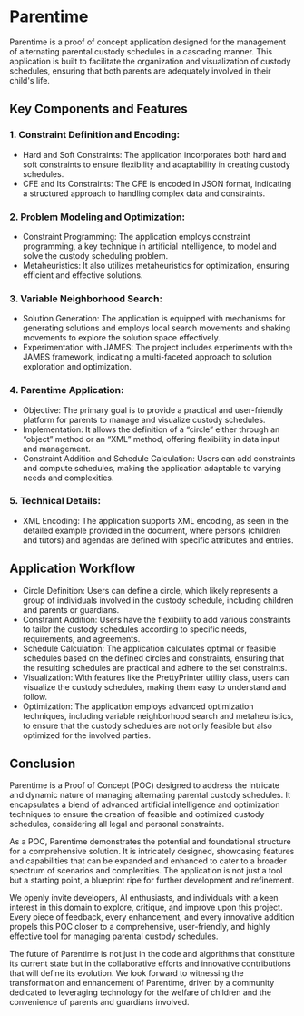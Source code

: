 # Parentime

Parentime is a proof of concept application designed for the management of alternating parental custody schedules in a cascading manner. This application is built to facilitate the organization and visualization of custody schedules, ensuring that both parents are adequately involved in their child's life.

## Key Components and Features

### 1. Constraint Definition and Encoding:
- Hard and Soft Constraints: The application incorporates both hard and soft constraints to ensure flexibility and adaptability in creating custody schedules.
- CFE and Its Constraints: The CFE is encoded in JSON format, indicating a structured approach to handling complex data and constraints.
### 2. Problem Modeling and Optimization:
- Constraint Programming: The application employs constraint programming, a key technique in artificial intelligence, to model and solve the custody scheduling problem.
- Metaheuristics: It also utilizes metaheuristics for optimization, ensuring efficient and effective solutions.
### 3. Variable Neighborhood Search:
- Solution Generation: The application is equipped with mechanisms for generating solutions and employs local search movements and shaking movements to explore the solution space effectively.
- Experimentation with JAMES: The project includes experiments with the JAMES framework, indicating a multi-faceted approach to solution exploration and optimization.
### 4. Parentime Application:
- Objective: The primary goal is to provide a practical and user-friendly platform for parents to manage and visualize custody schedules.
- Implementation: It allows the definition of a “circle” either through an “object” method or an “XML” method, offering flexibility in data input and management.
- Constraint Addition and Schedule Calculation: Users can add constraints and compute schedules, making the application adaptable to varying needs and complexities.
### 5. Technical Details:
- XML Encoding: The application supports XML encoding, as seen in the detailed example provided in the document, where persons (children and tutors) and agendas are defined with specific attributes and entries.

## Application Workflow

- Circle Definition: Users can define a circle, which likely represents a group of individuals involved in the custody schedule, including children and parents or guardians.
- Constraint Addition: Users have the flexibility to add various constraints to tailor the custody schedules according to specific needs, requirements, and agreements.
- Schedule Calculation: The application calculates optimal or feasible schedules based on the defined circles and constraints, ensuring that the resulting schedules are practical and adhere to the set constraints.
- Visualization: With features like the PrettyPrinter utility class, users can visualize the custody schedules, making them easy to understand and follow.
- Optimization: The application employs advanced optimization techniques, including variable neighborhood search and metaheuristics, to ensure that the custody schedules are not only feasible but also optimized for the involved parties.

## Conclusion

Parentime is a Proof of Concept (POC) designed to address the intricate and dynamic nature of managing alternating parental custody schedules. It encapsulates a blend of advanced artificial intelligence and optimization techniques to ensure the creation of feasible and optimized custody schedules, considering all legal and personal constraints.

As a POC, Parentime demonstrates the potential and foundational structure for a comprehensive solution. It is intricately designed, showcasing features and capabilities that can be expanded and enhanced to cater to a broader spectrum of scenarios and complexities. The application is not just a tool but a starting point, a blueprint ripe for further development and refinement.

We openly invite developers, AI enthusiasts, and individuals with a keen interest in this domain to explore, critique, and improve upon this project. Every piece of feedback, every enhancement, and every innovative addition propels this POC closer to a comprehensive, user-friendly, and highly effective tool for managing parental custody schedules.

The future of Parentime is not just in the code and algorithms that constitute its current state but in the collaborative efforts and innovative contributions that will define its evolution. We look forward to witnessing the transformation and enhancement of Parentime, driven by a community dedicated to leveraging technology for the welfare of children and the convenience of parents and guardians involved.
